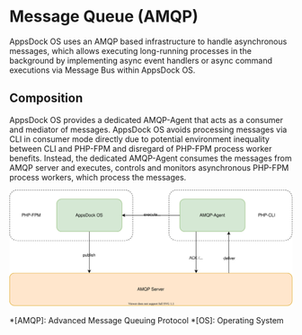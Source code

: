 # Message Queue (AMQP)

AppsDock OS uses an AMQP based infrastructure to handle asynchronous messages, which allows executing long-running processes in the background by implementing async event handlers or async command executions via Message Bus within AppsDock OS.

## Composition

AppsDock OS provides a dedicated AMQP-Agent that acts as a consumer and mediator of messages. AppsDock OS avoids processing messages via CLI in consumer mode directly due to potential environment inequality between CLI and PHP-FPM and disregard of PHP-FPM process worker benefits. Instead, the dedicated AMQP-Agent consumes the messages from AMQP server and executes, controls and monitors asynchronous PHP-FPM process workers, which process the messages.  

![Service Structure](../assets/images/amqp/service-structure.svg)

*[AMQP]: Advanced Message Queuing Protocol
*[OS]: Operating System